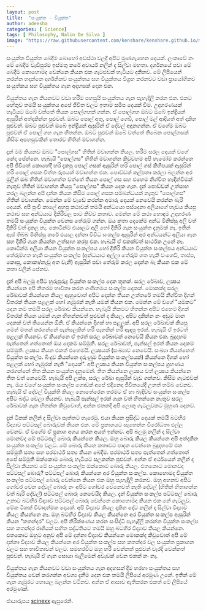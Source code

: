 ```yaml
---
layout: post
title:  "සංයුක්ත - වියුක්ත"
author: adeesha
categories: [ Science]
tags: [ Philosophy, Nalin De Silva ]
image: "https://raw.githubusercontent.com/kenshare/kenshare.github.io/master/assets/images/posts/ajp/cov/abs-con.jpg"
---
```


සංයුක්ත වියුක්ත බෙදීම බොහෝ අවස්ථා වලදී අපිට මුණගැහෙන දෙයක්. ලංකාවේ නං මේ බෙදීම වැඩිපුරම ඉස්මතු කරේ අචාර්ය නලින් ද සිල්වා මහතා. දර්ශනයේ පවා මේ බෙදීම කොහොමද වෙන්නෙ කියන එක ගැටළුවක් හැටියට දකිනව. මේ ලිපියෙන් කරන්න හදන්නෙ දාර්ශනිකව සංයුක්තය සහ වියුක්තය විග්‍රහ කරනවට වඩා ප්‍රායෝගිකව සංයුත්කය සහ වියුක්තය ගැන අදහසක් දෙන එක.

වියුක්තය ගැන කියනවට වඩා හරිම පහසුයි සංයුක්තය ගැන පැහැදිලි කරන එක. එකට හේතුව තමයි සංයුක්තය අපේ ජීවිත වලට ඉතාම සමීප දෙයක් වීම. උදාහරණයක් හැටියට ඔබේ වත්තේ තියන පොල්ගහක් ගන්න. ඒ පොල්ගහ ඔබට ඔබේ ඉන්ද්‍රියන් ඇසුරින් අත්දකින්න පුළුවන්. ඔබට පොල් අතු, පොල් ගෙඩි, පොල් මල් ආදියත් අත් දකින පුළුවන්. ඔබට පුළුවන් ඔබේ ඉන්ද්‍රියන් ඇසුරින් ඒ දේවල් අඳුනගන්න. ඒ වගේම ඔබට පුළුවන් ඒ පොල් ගහ ගැන හිතන්න. ඔබට පුළුවන් ඔබේ වත්තේ තිබෙන පොල්ගසක් කිසිම අපහසුවකින් තොරව හිතින් මවාගන්න.

දැන් මම කියනව ඔබට "පොල්ගස" හිතින් මවාගන්න කියල. හරිම සරල දෙයක් වගේ නේද පේන්නෙ. හැබැයි "පොල්ගස" හිතින් මවාගන්න කිවුවහම අපි හැමෝම කරන්නෙ අපි ජීවිතේ කොහේදී හරි දැකපු පොල් ගසක් ඇසුරින් හරි පොල් ගස් කිහිපයක් ඇසුරින් හරි පොල් ගසක චිත්ත රුපයක් මවාගන්න එක. 
පොඩ්ඩක් කල්පනා කරලා බලන්න අර මුලින් ඔබ හිතින් මවාගත්ත වත්තේ තියන පොල් ගස සහ එහෙම නිශ්චිත හැඳින්වීමක් නැතුව හිතින් මවාගන්න කියපු "පොල්ගස" කියන දෙක ගැන.
දැන් පොඩ්ඩක් උත්සාහ කරල බලන්න අපි දන්න කියන කිසිම පොල් ගසක සම්බන්ධයක් නැතුව "පොල්ගස" හිතින් මවාගන්න. මෙන්න මේ වැඩේ කරන්න අමාරු දෙයක් නෙවෙයි කරන්න බැරි දෙයක්. අපි පුංචි කාලේ අහපු කථාවක් තමයි අන්ධයො පස්දෙනා අලියාගේ හැඩය කියපු කථාව සහ අන්ධයාට දීකිරිවල පාට කිව්ව කතාව. මෙන්න මේ කථා හොඳම උදාහරණ තමයි සංයුක්ත වියුක්ත වෙනස තේරුම් ගන්න. ඔය කතා දෙකේම අන්ධ මිනිස්සු අලි වත් දීකිරි වත් දැකල නෑ. කොටින්ම එයාලට අලි හෝ දීකිරි ගැන සංයුක්ත දැනුමක් නෑ. ඉතින් ඇස් තිබ්බ මිනිස්සු කරේ එයාල දන්නා විවිධ සංකල්ප ඇසුරින් අර අන්ධයන්ට අලියා ගැන සහ දීකිරි ගැන කියන්න උත්සාහ කරපු එක. හැබැයි ඒ එකක්වත් සාර්ථක උනේ නෑ. කොටින්ම අලියා කියන වියුක්ත සංකල්පය හෝ දීකිරි කියන වියුක්ත සංකල්පය අන්ධයාට තේරුම්ගත හැකි සංයුක්ත සංකල්ප (අන්ධයාට අල්ලා තේරුම් ගත හැකි වංගෙඩි, තාප්ප, කොසු, කොකා/නැවූ අත වැනි) ඇසුරින් පවා තේරුම් කරල දෙන්න බෑ කියන එක මේ කතා වලින් පේනව.

දැන් අපි බලමු අපිට හුරුපුරුදු වියුක්ත සංකල්ප දෙක තුනක්. සරල රේඛාව, ලක්‍ෂය කියන්නෙ අපි නිතරම භාවිතා කරන ගණිතමය සංකල්ප දෙකක්. මොකක්ද සරල රේඛාවක් කියන්නෙ කියල ඇහුවොත් අපිට දෙන්න තියන උත්තරේ තමයි නිශ්චිත දිගක් විතරක් තියන පළලක් හෝ ගැඹුරක් නැති යමක් කියන එක. මෙන්න මේ වගේ "යමකට" දෙන නම තමයි සරල රේඛාව කියන්නෙ.  හැබැයි නිකමට හිතන්න අපිට එහෙම දිගක් විතරක් තියන යමක් ගැන හිතන්නවත් පුළුවන් ද කියල. අපිට දකින්න නං අඩුම මාන දෙකක් වත් තියෙන්න ඕනි. ඒ කියන්නෙ දිගක් හා පළලක්. අපි සරල රේඛාවක් කියපු ගමන් මතක් කරගන්නේ පැන්සලකින් හරි පෑනකින් හරි ඇඳපු ඉරක්. හැබැයි ඒ ඉරටත් පළලක් තියනව. ඒ කියන්නෙ ඒ ඉරත් සරල රේඛාවක් නෙවෙයි කියන එක. බුදුදහම පැත්තෙන් ගත්තොත් ඔය දෙකම සම්මුති. සරළ රේඛාවත්, පැන්සල් ඉරත් කියන දෙකම සම්මුති. ලක්‍ෂය කියන එකත් එහෙමයි. ලක්‍ෂයක් (සංඛ්‍යාව නෙවෙයි. සංඛ්‍යා කියන්නෙත් වියුක්ත සංකල්ප. බිංදුව කියන්නෙ දරුණුම වියුක්ත සංකල්පයක්) කියන්නෙ දිගක් හෝ පළලක් හෝ ගැඹුරක් නැති "දෙයක්". අපි ලක්‍ෂය කියන වියුක්ත සංකල්පය ග්‍රහණය කරගන්නේ තිත කියන සංයුක්ත දැනුමෙන්. තිත කියන්නෙ ලක්‍ෂය වත් ලක්‍ෂය කියන්නෙ තිත වත් නෙවෙයි. හැබැයි අපි ලක්ෂ, සරල රේඛා ඇසුරින් වැඩ ගන්නව. කිසිම ගැටළුවක් නෑ. ඔය වගේ සංයුක්ත සංකල්ප ගොඩක් අපේ එදිනෙදා ජීවිතයේදී උනත් හම්බ වෙනව. හැබැයි ඒ දේවල් වියුක්ති කියල නොතේරෙන තරමට ඒ හා බැඳිච්ච සංයුක්ත සංකල්ප අපිට බද්ධ වෙලා තියනව. හැබැයි පැන්සල් ඉරක් ගැන වත් හිතන්නෙ නැතුව සරල රේඛාවක් ගැන හිතන්න කිවුවොත්, අන්න එතනදි අපි ලොකු ගැටලුවකට මුහුණ දෙනව.

දැන් ටිකක් නලින් ද සිල්වා පැත්තට හැරෙමු. එයා කියන ප්‍රසිද්ධ දෙයක් තමයි බටහිර විද්‍යාව පට්ටපල් බොරුවක් කියන එක. මේ ප්‍රකාශයට සෑහෙන්න විරෝධතා එල්ල වෙනව. ඒ වගේම ඒ ප්‍රකාශ අගය කරන අයත් ඉන්නව. අපි බලමු නලින් ද සිල්වා මොනවද මේ පට්ටපල් බොරු කියන්නෙ කියල.
ඔහු බොරු කියල කියන්නෙ අපි අත්දකින සංයුක්ත සංකල්ප වලට. මේ බොරු කියන කතාවට පාදක වෙන්නෙ බුදුදහමේ එන සම්මුති සත්‍ය සහ පරමාර්ථ සත්‍ය කියන බෙදීම. පරමාර්ථ සත්‍ය පැත්තෙන් ගත්තොත් අපේ සම්මුති ඔක්කොම බොරු හැටියට සලකන්න පුළුවන්. අන්න ඒ අර්ථයෙන් නලින් ද සිල්වා කියනව මේ සංයුක්ත සංකල්ප ඔක්කොම බොරු කියල. 
එතකොට මොනවද පට්ටපල් බොරු? පට්ටපල් බොරු කියන්නෙ අර වියුක්ත සංකල්ප.
කොහොමද වියුක්ත සංකල්ප පට්ටපල් බොරු වෙන්නෙ කියන එක ඔහු පැහැදිලි කරනව. ඔහු අහනව අපිට ගෝචර වෙන දේවල් බොරු නං අපිට ගෝචර වෙනෙවත් නැති දේවල් (හිතින් හිතාගන්න වත් බැරි දේවල්) පට්ටපල් බොරු නෙවෙයිද කියල. 
දැන් වියුක්ත සංකල්ප පට්ටපල් බොරු උනාට බටහිර විද්‍යාව පට්ටපල් බොරු වෙන්නෙ කොහොමද කියන එක නේ ගැටලුව. මේක ටිකක් විවාදාත්මක දෙයක්. අපි විද්‍යාව කියල දකින දේට නලින් ද සිල්වා විද්‍යාව කියල කියන්නෙ නෑ. ඔහු බටහිර විද්‍යාව කියල කියන්නෙ අර වියුක්ත සංකල්ප ඇසුරින් කියන "කතන්දර" වලට. අපි නිරීක්ෂණය කරන සංසිද්ධි පැහැදිලි කරන්න වියුක්ත සංකල්ප සහ කතන්දර රාශියක් සහිත පද්ධතියට තමයි ඔහු බටහිර විද්‍යාව කියල කියන්නෙ. එතකොට ඔහුට අනුව අපි මේ දන්නා විද්‍යාව කියන්නෙ මොකක්ද කිවුවොත් අපි මේ දන්නා විද්‍යාව කියල කියන්නෙ අර වියුක්ත සංකල්ප සහ කතන්දර වල සංයුක්ත ප්‍රකාශන වලට සහ භාවිතාවන් වලට. සමහරවිට ඔහු හරි වෙන්නත් පුළුවන් වැරදි වෙන්නත් පුළුවන්. හැබැයි ඒ ගැන සොයා බැලීමෙන් අවැඩක් වෙන එකක් නං නෑ.

වියුක්තය ගැන කියනවට වඩා සංයුක්තය ගැන අදහසක් දීම හරහා සංයුක්තය සහ වියුක්තය වෙන් කරගන්න අවශ්‍ය දැනීම දෙන එක තමයි ලිපියේ අරමුණ උනේ. ඉතින් මේ ගැන ගැඹුරට හොයල බලන්න වටිනව. අන්න ඒ ආසාව ඇතිකරන එකත් මේ ලිපියේ අරමුණක්.



ජායාරුපය [scinexx]( https://www.scinexx.de/news/biowissen/blick-ins-gehirn-bei-halluzinationen/) ඇසුරෙනි.